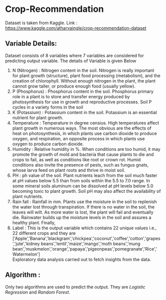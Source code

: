 # Crop-Recommendation
Dataset is taken from Kaggle. Link : https://www.kaggle.com/atharvaingle/crop-recommendation-dataset

## Variable Details:
Dataset consists of 8 variables where 7 variables are considered for predicting output variable. The details of Variable is given Below
1. N (Nitrogen) : Nitrogen content in the soil. Nitrogen is really important for plant growth (structure), plant food processing (metabolism), and the creation of chlorophyll. Without enough nitrogen in the plant, the plant cannot grow taller, or produce enough food (usually yellow).
2. P (Phosphorus) : Phosphorus content  in the soil. Phosphorus primary role in a plant is to store and transfer energy produced by photosynthesis for use in growth and reproductive processes. Soil P cycles in a variety forms in the soil 
3. K (Potassium) : Potassium content in the soil. Potassium is an essential nutrient for plant growth.
4. Temperature : Temperature in degree censius. High temperatures affect plant growth in numerous ways. The most obvious are the effects of heat on photosynthesis, in which plants use carbon dioxide to produce oxygen, and respiration, an opposite process in which plants use oxygen to produce carbon dioxide.
5. Humidity : Relative humidity in %. When conditions are too humid, it may promote the growth of mold and bacteria that cause plants to die and crops to fail, as well as conditions like root or crown rot. Humid conditions also invite the presence of pests, such as fungus gnats, whose larva feed on plant roots and thrive in moist soil.
6. PH : ph value of the soil. Plant nutrients leach from the soil much faster at pH values below 5.5 than from soils within the 5.5 to 7.0 range. In some mineral soils aluminum can be dissolved at pH levels below 5.0 becoming toxic to plant growth. Soil pH may also affect the availability of plant nutrients.
7. Rain fall : Rainfall in mm. Plants use the moisture in the soil to replenish the water lost through transpiration. If there is no water in the soil, the leaves will wilt. As more water is lost, the plant will fail and eventually die. Rainwater builds up the moisture levels in the soil and assures a healthy plant.
Finally,
8. Label : This is the output variable which contains 22 unique values i.e., 22 different crops and they are ['Apple','Banana','blackgram','chickpea','coconut','coffee','cotton','grapes','jute','kidney beans','lentil','maize','mango','moth beans','mung bean','muskmelon','orange','papaya','pigeonpeas','pomegranate','Rice','Watermelon']\
Exploratory data analysis carried out to fetch insights from the data.

## Algorithm :
Only two algorithms are used to predict the output. They are *Logistic Regression* and *Random Forest*.
